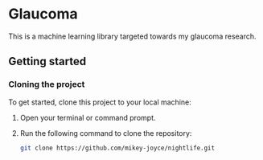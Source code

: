 # Glaucoma

This is a machine learning library targeted towards my glaucoma research.

## Getting started

### Cloning the project

To get started, clone this project to your local machine:

1. Open your terminal or command prompt.
2. Run the following command to clone the repository:

    ```bash
    git clone https://github.com/mikey-joyce/nightlife.git
    ```
